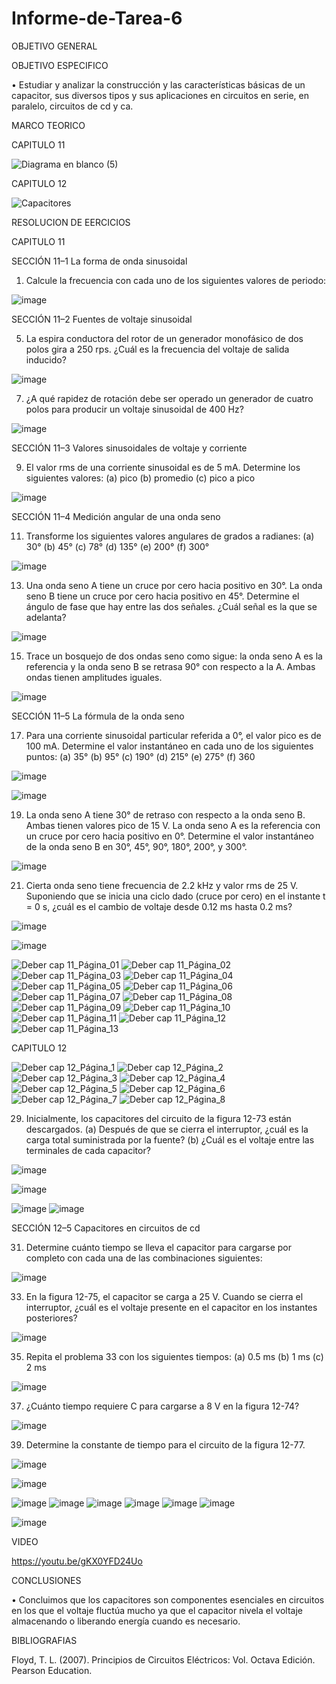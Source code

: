 # Informe-de-Tarea-6

OBJETIVO GENERAL 

OBJETIVO ESPECIFICO

•	Estudiar y analizar la construcción y las características básicas de un capacitor, sus diversos tipos y sus aplicaciones en circuitos en serie, en paralelo, circuitos de cd y ca.

MARCO TEORICO

CAPITULO 11

![Diagrama en blanco (5)](https://user-images.githubusercontent.com/93899658/149952773-d3cbc223-77c7-4712-bc05-db3c6db74aa3.png)


CAPITULO 12

![Capacitores](https://user-images.githubusercontent.com/93209004/149937093-bde51ce9-ed89-4140-b0b3-2bbf5b374312.png)

RESOLUCION DE EERCICIOS 

CAPITULO 11

SECCIÓN 11–1 La forma de onda sinusoidal

1. Calcule la frecuencia con cada uno de los siguientes valores de periodo: 

![image](https://user-images.githubusercontent.com/93899658/149952989-8f041d8f-b45b-4f9e-9707-2603f9e3bb7a.png)

SECCIÓN 11–2 Fuentes de voltaje sinusoidal

5. La espira conductora del rotor de un generador monofásico de dos polos gira a 250 rps. ¿Cuál es la frecuencia del voltaje de salida inducido?

![image](https://user-images.githubusercontent.com/93899658/149953088-65c06d3a-1132-4848-a5a3-7afdbb4590a8.png)

7. ¿A qué rapidez de rotación debe ser operado un generador de cuatro polos para producir un voltaje sinusoidal de 400 Hz?

![image](https://user-images.githubusercontent.com/93899658/149953159-2a8b2f90-6688-4131-b2fa-5c2109657cc2.png)

SECCIÓN 11–3 Valores sinusoidales de voltaje y corriente

9. El valor rms de una corriente sinusoidal es de 5 mA. Determine los siguientes valores:
(a) pico      (b) promedio      (c) pico a pico

![image](https://user-images.githubusercontent.com/93899658/149953249-310c235c-8106-4952-b06b-c1c212a447ee.png)

SECCIÓN 11–4 Medición angular de una onda seno

11. Transforme los siguientes valores angulares de grados a radianes:
(a) 30°     (b) 45°    (c) 78°    (d) 135°    (e) 200°    (f) 300°

![image](https://user-images.githubusercontent.com/93899658/149953355-546eb551-3ec0-4dac-a702-156bf521bb63.png)

13. Una onda seno A tiene un cruce por cero hacia positivo en 30°. La onda seno B tiene un cruce por cero hacia positivo en 45°. Determine el ángulo de fase que hay entre las dos señales. ¿Cuál señal es la que se adelanta?

![image](https://user-images.githubusercontent.com/93899658/149953517-0c8e0e3f-f5a2-45ca-8da5-c0d3e277c449.png)

15. Trace un bosquejo de dos ondas seno como sigue: la onda seno A es la referencia y la onda seno B se retrasa 90° con respecto a la A. Ambas ondas tienen amplitudes iguales.

![image](https://user-images.githubusercontent.com/93899658/149953584-4a60a94d-c805-4b46-82b8-bd9b397869a0.png)

SECCIÓN 11–5 La fórmula de la onda seno

17. Para una corriente sinusoidal particular referida a 0°, el valor pico es de 100 mA. Determine el valor
instantáneo en cada uno de los siguientes puntos:
(a) 35°    (b) 95°    (c) 190°    (d) 215°    (e) 275°   (f) 360

![image](https://user-images.githubusercontent.com/93899658/149953668-63195e58-4d9e-49f8-9385-73efbc8935f4.png)

![image](https://user-images.githubusercontent.com/93899658/149953711-0e5bb5ec-5b54-4c87-9961-f77318e52378.png)

19. La onda seno A tiene 30° de retraso con respecto a la onda seno B. Ambas tienen valores pico de 15 V. La onda seno A es la referencia con un cruce por cero hacia positivo en 0°. Determine el valor instantáneo de la onda seno B en 30°, 45°, 90°, 180°, 200°, y 300°.

![image](https://user-images.githubusercontent.com/93899658/149953771-a6ac4315-2ce4-47c8-9080-79d162492d8f.png)

21. Cierta onda seno tiene frecuencia de 2.2 kHz y valor rms de 25 V. Suponiendo que se inicia una ciclo dado (cruce por cero) en el instante t = 0 s, ¿cuál es el cambio de voltaje desde 0.12 ms hasta 0.2 ms?

![image](https://user-images.githubusercontent.com/93899658/149953966-54e5ba61-7018-4d43-854e-bd3e14c0244f.png)

![image](https://user-images.githubusercontent.com/93899658/149953991-e07ed13b-037c-45a2-867a-1254e54fa80b.png)



![Deber cap 11_Página_01](https://user-images.githubusercontent.com/93209004/149936843-cdfb4f9e-5c61-407f-bd39-afd00241fce4.jpg)
![Deber cap 11_Página_02](https://user-images.githubusercontent.com/93209004/149936846-f480202b-e7ab-44c7-8d21-951902c48836.jpg)
![Deber cap 11_Página_03](https://user-images.githubusercontent.com/93209004/149936849-a44de0ba-6bd6-4244-b7e0-da66025849e0.jpg)
![Deber cap 11_Página_04](https://user-images.githubusercontent.com/93209004/149936851-a3ecaa0b-84d0-4b2d-a711-11203f561980.jpg)
![Deber cap 11_Página_05](https://user-images.githubusercontent.com/93209004/149936852-fb842712-61dc-45b8-a5a3-e106e320e4ac.jpg)
![Deber cap 11_Página_06](https://user-images.githubusercontent.com/93209004/149936854-8b385081-5d6c-4129-8890-9c5442cc9f2e.jpg)
![Deber cap 11_Página_07](https://user-images.githubusercontent.com/93209004/149936855-dd077db0-8c32-4de3-b0b6-af11f02e9948.jpg)
![Deber cap 11_Página_08](https://user-images.githubusercontent.com/93209004/149936859-a472212b-1fe1-47f8-8183-cb6ac465e8db.jpg)
![Deber cap 11_Página_09](https://user-images.githubusercontent.com/93209004/149936861-fd8e85b1-4e80-40b3-b30a-28de3a613355.jpg)
![Deber cap 11_Página_10](https://user-images.githubusercontent.com/93209004/149936863-28b28ef7-e87a-489a-b8fc-3a5b1fdf8573.jpg)
![Deber cap 11_Página_11](https://user-images.githubusercontent.com/93209004/149936866-60b47d9f-6c9b-45bd-9dbc-b6048644ec39.jpg)
![Deber cap 11_Página_12](https://user-images.githubusercontent.com/93209004/149936868-94399da4-aa69-4eac-a72d-3907d85262ae.jpg)
![Deber cap 11_Página_13](https://user-images.githubusercontent.com/93209004/149936870-06069b52-dbd9-41c0-8d21-ac341bcf9ff2.jpg)

CAPITULO 12


![Deber cap 12_Página_1](https://user-images.githubusercontent.com/93209004/149937026-d2d1c497-0137-40ac-b2ac-f32146da904a.jpg)
![Deber cap 12_Página_2](https://user-images.githubusercontent.com/93209004/149937031-432b56f1-b25a-4926-ae4d-2ee82fde1a40.jpg)
![Deber cap 12_Página_3](https://user-images.githubusercontent.com/93209004/149937034-b191a9e7-8b94-4c09-ba2c-3e67bd74c811.jpg)
![Deber cap 12_Página_4](https://user-images.githubusercontent.com/93209004/149937036-a28347d7-6b7b-4aad-90ef-051d63867507.jpg)
![Deber cap 12_Página_5](https://user-images.githubusercontent.com/93209004/149937037-400e8fda-f18d-4cb7-ad73-bfd02822f123.jpg)
![Deber cap 12_Página_6](https://user-images.githubusercontent.com/93209004/149937039-2e315ff8-2c78-4960-bceb-5a3480861db7.jpg)
![Deber cap 12_Página_7](https://user-images.githubusercontent.com/93209004/149937041-50b10169-3585-49a5-bd4c-7dc5fcc3d935.jpg)
![Deber cap 12_Página_8](https://user-images.githubusercontent.com/93209004/149937043-6c777172-5070-4341-a6a6-838951013b67.jpg)

29. Inicialmente, los capacitores del circuito de la figura 12-73 están descargados.
(a) Después de que se cierra el interruptor, ¿cuál es la carga total suministrada por la fuente?
(b) ¿Cuál es el voltaje entre las terminales de cada capacitor?

![image](https://user-images.githubusercontent.com/93899658/149954094-30255006-25ca-4d51-9677-3d3222f6a0f7.png)

![image](https://user-images.githubusercontent.com/93899658/149954125-4487f9ef-bf9a-4b50-9200-4e1b9259c848.png)

![image](https://user-images.githubusercontent.com/93899658/149954170-93ca3d84-0b59-4c3f-b1b3-5b07b130ccca.png)
![image](https://user-images.githubusercontent.com/93899658/149954212-b8653af9-0a0e-400b-a46a-6ddea5fd3468.png)

SECCIÓN 12–5 Capacitores en circuitos de cd

31. Determine cuánto tiempo se lleva el capacitor para cargarse por completo con cada una de las combinaciones siguientes:

![image](https://user-images.githubusercontent.com/93899658/149954310-bacca91d-32f2-48bb-9169-cb8137b690d1.png)

33. En la figura 12-75, el capacitor se carga a 25 V. Cuando se cierra el interruptor, ¿cuál es el voltaje presente en el capacitor en los instantes posteriores?

![image](https://user-images.githubusercontent.com/93899658/149954385-d040823e-2ca2-46a7-aee2-3dbe6160985c.png)

35. Repita el problema 33 con los siguientes tiempos:
(a) 0.5 ms
(b) 1 ms
(c) 2 ms

![image](https://user-images.githubusercontent.com/93899658/149954445-4d73dc60-835c-427b-aeaa-35f70c077c65.png)

37. ¿Cuánto tiempo requiere C para cargarse a 8 V en la figura 12-74?

![image](https://user-images.githubusercontent.com/93899658/149954484-6c06644c-8d42-40b7-969b-cd2365abcfae.png)

39. Determine la constante de tiempo para el circuito de la figura 12-77.

![image](https://user-images.githubusercontent.com/93899658/149954564-75ef77ea-a150-4f76-ab35-fbe3b6899770.png)

![image](https://user-images.githubusercontent.com/93899658/149954595-2aff8280-efd6-458f-b886-c1cce7db6047.png)

![image](https://user-images.githubusercontent.com/93899658/149954850-9ee13df5-a51b-4a24-ab46-b34057a39bc8.png)
![image](https://user-images.githubusercontent.com/93899658/149954920-ca190219-e67f-4162-a92f-24c737a7c4f1.png)
![image](https://user-images.githubusercontent.com/93899658/149954997-3e31fcfe-ac0d-4739-9544-98aa6eebef9b.png)
![image](https://user-images.githubusercontent.com/93899658/149955117-e9806636-1762-4863-839f-089361449add.png)
![image](https://user-images.githubusercontent.com/93899658/149955235-c951c0c7-577e-4422-bcb4-5d13b6c03fb0.png)
![image](https://user-images.githubusercontent.com/93899658/149955288-21b7e552-e758-41e7-a10f-4d391c1953d8.png)

![image](https://user-images.githubusercontent.com/93899658/149955322-cd769025-4da0-4eca-a884-3909ef4cbb22.png)



VIDEO

https://youtu.be/gKX0YFD24Uo

CONCLUSIONES

•	Concluimos que los capacitores son componentes esenciales en circuitos  en los que el voltaje fluctúa mucho ya que el capacitor nivela el voltaje almacenando o liberando energía cuando es necesario.

BIBLIOGRAFIAS

Floyd, T. L. (2007). Principios de Circuitos Eléctricos: Vol. Octava Edición. Pearson Education.
